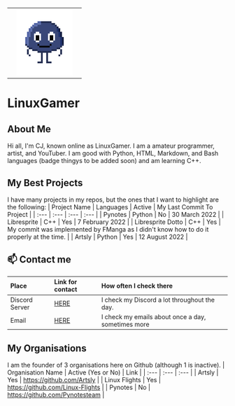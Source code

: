 |  |  |  |
| :---: | :---: | :---: |
|  | <img src="Blob(logo)2.png"></img> |  |

# LinuxGamer
## About Me
Hi all, I'm CJ, known online as LinuxGamer. I am a amateur programmer, artist, and YouTuber. I am good with Python, HTML, Markdown, and Bash languages (badge thingys to be added soon) and am learning C++.


## My Best Projects
I have many projects in my repos, but the ones that I want to highlight are the following:
| Project Name | Languages | Active | My Last Commit To Project |
| :--- | :--- | :--- | :--- |
| Pynotes | Python | No | 30 March 2022 |
| Libresprite | C++ | Yes | 7 February 2022 |
| Libresprite Dotto | C++ | Yes | My commit was implemented by FManga as I didn't know how to do it properly at the time. |
| Artsly | Python | Yes | 12 August 2022 |



## 📫 Contact me
| Place | Link for contact | How often I check there |
| :--- | :--- | :--- |
| Discord Server | [HERE](https://discord.gg/s58s2b9Xpr) | I check my Discord a lot throughout the day. |
| Email | [HERE](mailto:charl.cj.monke@gmail.com) | I check my emails about once a day, sometimes more |



## My Organisations
I am the founder of 3 organisations here on Github (although 1 is inactive).
   | Organisation Name | Active (Yes or No) | Link |
   | :--- | :--- | :--- |
   | Artsly | Yes | https://github.com/Artsly |
   | Linux Flights | Yes | https://github.com/Linux-Flights |
   | Pynotes | No | https://github.com/Pynotesteam |
